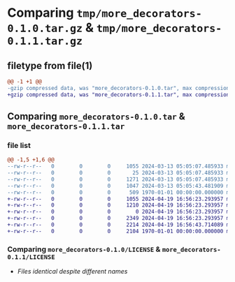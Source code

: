 # Comparing `tmp/more_decorators-0.1.0.tar.gz` & `tmp/more_decorators-0.1.1.tar.gz`

## filetype from file(1)

```diff
@@ -1 +1 @@
-gzip compressed data, was "more_decorators-0.1.0.tar", max compression
+gzip compressed data, was "more_decorators-0.1.1.tar", max compression
```

## Comparing `more_decorators-0.1.0.tar` & `more_decorators-0.1.1.tar`

### file list

```diff
@@ -1,5 +1,6 @@
--rw-r--r--   0        0        0     1055 2024-03-13 05:05:07.485933 more_decorators-0.1.0/LICENSE
--rw-r--r--   0        0        0       25 2024-03-13 05:05:07.485933 more_decorators-0.1.0/README.md
--rw-r--r--   0        0        0     1271 2024-03-13 05:05:07.485933 more_decorators-0.1.0/more_decorators/runtime_defaults.py
--rw-r--r--   0        0        0     1047 2024-03-13 05:05:43.481909 more_decorators-0.1.0/pyproject.toml
--rw-r--r--   0        0        0      509 1970-01-01 00:00:00.000000 more_decorators-0.1.0/PKG-INFO
+-rw-r--r--   0        0        0     1055 2024-04-19 16:56:23.293957 more_decorators-0.1.1/LICENSE
+-rw-r--r--   0        0        0     1210 2024-04-19 16:56:23.293957 more_decorators-0.1.1/README.md
+-rw-r--r--   0        0        0        0 2024-04-19 16:56:23.293957 more_decorators-0.1.1/more_decorators/__init__.py
+-rw-r--r--   0        0        0     2349 2024-04-19 16:56:23.293957 more_decorators-0.1.1/more_decorators/runtime_defaults.py
+-rw-r--r--   0        0        0     2214 2024-04-19 16:56:43.714089 more_decorators-0.1.1/pyproject.toml
+-rw-r--r--   0        0        0     2104 1970-01-01 00:00:00.000000 more_decorators-0.1.1/PKG-INFO
```

### Comparing `more_decorators-0.1.0/LICENSE` & `more_decorators-0.1.1/LICENSE`

 * *Files identical despite different names*

